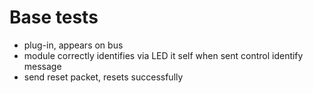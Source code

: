 # Base tests

- plug-in, appears on bus
- module correctly identifies via LED it self when sent control identify message
- send reset packet, resets successfully
